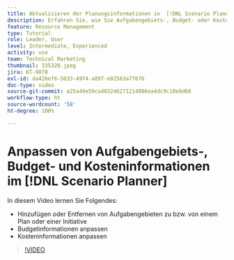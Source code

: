 ```yaml
---
title: Aktualisieren der Planungsinformationen in  [!DNL Scenario Planner]
description: Erfahren Sie, wie Sie Aufgabengebiets-, Budget- oder Kosteninformationen ändern oder aktualisieren können, nachdem ein Plan oder eine Initiative im [!DNL Scenario Planner]erstellt wurde.
feature: Resource Management
type: Tutorial
role: Leader, User
level: Intermediate, Experienced
activity: use
team: Technical Marketing
thumbnail: 335320.jpeg
jira: KT-9078
exl-id: da426ef6-5033-4974-a897-e82563a776f6
doc-type: video
source-git-commit: a25a49e59ca483246271214886ea4dc9c10e8d66
workflow-type: ht
source-wordcount: '58'
ht-degree: 100%

---
```


# Anpassen von Aufgabengebiets-, Budget- und Kosteninformationen im [!DNL Scenario Planner]

In diesem Video lernen Sie Folgendes:

* Hinzufügen oder Entfernen von Aufgabengebieten zu bzw. von einem Plan oder einer Initiative
* Budgetinformationen anpassen
* Kosteninformationen anpassen

>[!VIDEO](https://video.tv.adobe.com/v/335320/?quality=12&learn=on)
